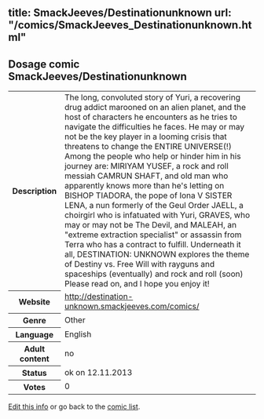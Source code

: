 title: SmackJeeves/Destinationunknown
url: "/comics/SmackJeeves_Destinationunknown.html"
---
Dosage comic SmackJeeves/Destinationunknown
-----------------------------------------

<p id="msg"></p>
<script type="text/javascript">
if (window.location.search === '?edit_info_mail=sent_ok') {
  var elem = document.getElementById("msg");
  elem.innerHTML = 'Edited information sucessfully sent for review, which is usually done daily. Thanks!';
  elem.className = 'ok';
}
</script>
<table class="comicinfo">
<tr>
<th>Description</th><td>The long, convoluted story of Yuri, a recovering drug addict marooned on an alien planet, and the host of characters he encounters as he tries to navigate the difficulties he faces. He may or may not be the key player in a looming crisis that threatens to change the ENTIRE UNIVERSE(!) Among the people who help or hinder him in his journey are: MIRIYAM YUSEF, a rock and roll messiah CAMRUN SHAFT, and old man who apparently knows more than he's letting on BISHOP TIADORA, the pope of Iona V SISTER LENA, a nun formerly of the Geul Order JAELL, a choirgirl who is infatuated with Yuri, GRAVES, who may or may not be The Devil, and MALEAH, an &quot;extreme extraction specialist&quot; or assassin from Terra who has a contract to fulfill. Underneath it all, DESTINATION: UNKNOWN explores the theme of Destiny vs. Free Will with rayguns and spaceships (eventually) and rock and roll (soon) Please read on, and I hope you enjoy it!</td>
</tr>
<tr>
<th>Website</th><td><a href="http://destination-unknown.smackjeeves.com/comics/">http://destination-unknown.smackjeeves.com/comics/</a></td>
</tr>
<tr>
<th>Genre</th><td>Other</td>
</tr>
<tr>
<th>Language</th><td>English</td>
</tr>
<tr>
<th>Adult content</th><td>no</td>
</tr>
<tr>
<th>Status</th><td>ok on 12.11.2013</td>
</tr>
<tr>
<th>Votes</th><td>0</td>
</tr>
</table>

[Edit this info](SmackJeeves_Destinationunknown_edit.html) or go back to the [comic list](../comic-index.html).
